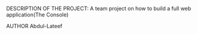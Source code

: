 DESCRIPTION OF THE PROJECT:
A team project on how to build a full web application(The Console)

AUTHOR
Abdul-Lateef
